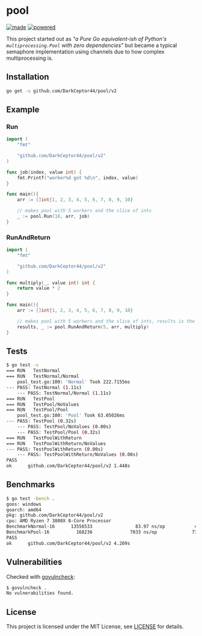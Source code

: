 # pool

[![made](https://forthebadge.com/images/badges/made-with-go.svg)](https://forthebadge.com)
[![powered](https://forthebadge.com/images/badges/powered-by-black-magic.svg)](https://forthebadge.com)

This project started out as _"a Pure Go equivalent-ish of Python's `multiprocessing.Pool` with zero dependencies"_ but became a typical semaphore implementation using channels due to how complex multiprocessing is.

## Installation

```bash
go get -u github.com/DarkCeptor44/pool/v2
```

## Example

### Run

```go
import (
    "fmt"

    "github.com/DarkCeptor44/pool/v2"
)

func job(index, value int) {
    fmt.Printf("worker%d got %d\n", index, value)
}

func main(){
    arr := []int{1, 2, 3, 4, 5, 6, 7, 8, 9, 10}

    // makes pool with 5 workers and the slice of ints
    _ := pool.Run(10, arr, job)
}
```

### RunAndReturn

```go
import (
    "fmt"

    "github.com/DarkCeptor44/pool/v2"
)

func multiply(_, value int) int {
    return value * 2
}

func main(){
    arr := []int{1, 2, 3, 4, 5, 6, 7, 8, 9, 10}

    // makes pool with 5 workers and the slice of ints, results is the slice of ints that were changed by the job, keep in mind the results are in a different order
    results, _ := pool.RunAndReturn(5, arr, multiply)
}
```

## Tests

```bash
$ go test -v
=== RUN   TestNormal
=== RUN   TestNormal/Normal
    pool_test.go:100: 'Normal' Took 222.7155ms
--- PASS: TestNormal (1.11s)
    --- PASS: TestNormal/Normal (1.11s)
=== RUN   TestPool
=== RUN   TestPool/NoValues
=== RUN   TestPool/Pool
    pool_test.go:100: 'Pool' Took 63.05026ms
--- PASS: TestPool (0.32s)
    --- PASS: TestPool/NoValues (0.00s)
    --- PASS: TestPool/Pool (0.32s)
=== RUN   TestPoolWithReturn
=== RUN   TestPoolWithReturn/NoValues
--- PASS: TestPoolWithReturn (0.00s)
    --- PASS: TestPoolWithReturn/NoValues (0.00s)
PASS
ok      github.com/DarkCeptor44/pool/v2 1.448s
```

## Benchmarks

```bash
$ go test -bench .
goos: windows
goarch: amd64
pkg: github.com/DarkCeptor44/pool/v2
cpu: AMD Ryzen 7 3800X 8-Core Processor
BenchmarkNormal-16      13556533                83.97 ns/op           48 B/op          1 allocs/op
BenchmarkPool-16          168236              7033 ns/op             738 B/op         14 allocs/op
PASS
ok      github.com/DarkCeptor44/pool/v2 4.209s
```

## Vulnerabilities

Checked with [govulncheck](https://github.com/golang/vuln):

```bash
$ govulncheck .
No vulnerabilities found.
```

## License

This project is licensed under the MIT License, see [LICENSE](LICENSE) for details.
